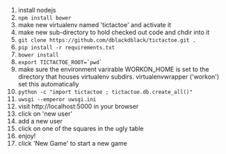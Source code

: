 1. install nodejs
1. `npm install bower`
1. make new virtualenv named 'tictactoe' and activate it
1. make new sub-directory to hold checked out code and chdir into it  
1. `git clone https://github.com/dblackdblack/tictactoe.git .`
1. `pip install -r requirements.txt`  
1. `bower install`
1. ```export TICTACTOE_ROOT=`pwd` ```
1. make sure the environment varirable WORKON_HOME is set to the directory that houses virtualenv subdirs.  virtualenvwrapper ('workon') set this automatically
1. `python -c "import tictactoe ; tictactoe.db.create_all()"`
1. `uwsgi --emperor uwsgi.ini`
1. visit http://localhost:5000 in your browser
1. click on 'new user'
1. add a new user
1. click on one of the squares in the ugly table
1. enjoy!
1. click 'New Game' to start a new game
